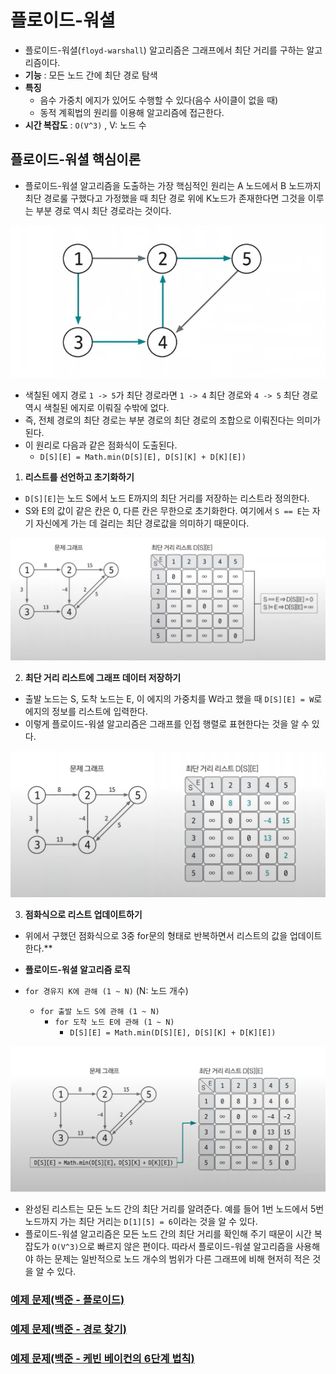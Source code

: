 # 플로이드-워셜

- 플로이드-워셜(`floyd-warshall`) 알고리즘은 그래프에서 최단 거리를 구하는 알고리즘이다.
- **기능** : 모든 노드 간에 최단 경로 탐색
- **특징**
  - 음수 가중치 에지가 있어도 수행할 수 있다(음수 사이클이 없을 때)
  - 동적 계획법의 원리를 이용해 알고리즘에 접근한다.
- **시간 복잡도** : `O(V^3)` , V: 노드 수

## 플로이드-워셜 핵심이론

- 플로이드-워셜 알고리즘을 도출하는 가장 핵심적인 원리는 A 노드에서 B 노드까지 최단 경로룰 구했다고 가정했을 때 최단 경로 위에 K노드가 존재한다면
    그것을 이루는 부분 경로 역시 최단 경로라는 것이다.

![img.png](image/img.png)

- 색칠된 에지 경로 `1 -> 5`가 최단 경로라면 `1 -> 4` 최단 경로와 `4 -> 5` 최단 경로 역시 색칠된 에지로 이뤄질 수밖에 없다.
- 즉, 전체 경로의 최단 경로는 부분 경로의 최단 경로의 조합으로 이뤄진다는 의미가 된다.
- 이 원리로 다음과 같은 점화식이 도출된다.
  - `D[S][E] = Math.min(D[S][E], D[S][K] + D[K][E])`

1. **리스트를 선언하고 초기화하기**
- `D[S][E]`는 노드 S에서 노드 E까지의 최단 거리를 저장하는 리스트라 정의한다.
- S와 E의 값이 같은 칸은 0, 다른 칸은 무한으로 초기화한다. 여기에서 `S == E`는 자기 자신에게 가는 데 걸리는 최단 경로값을 의미하기 때문이다.

![img_1.png](image/img_1.png)

2. **최단 거리 리스트에 그래프 데이터 저장하기**
- 출발 노드는 S, 도착 노드는 E, 이 에지의 가중치를 W라고 했을 때 `D[S][E] = W`로 에지의 정보를 리스트에 입력한다.
- 이렇게 플로이드-워셜 알고리즘은 그래프를 인접 행렬로 표현한다는 것을 알 수 있다.

![img_2.png](image/img_2.png)

3. **점화식으로 리스트 업데이트하기**

- 위에서 구했던 점화식으로 3중 for문의 형태로 반복하면서 리스트의 값을 업데이트한다.**

- **플로이드-워셜 알고리즘 로직**
- `for 경유지 K에 관해 (1 ~ N)` (N: 노드 개수)
  - `for 출발 노드 S에 관해 (1 ~ N)`
    - `for 도착 노드 E에 관해 (1 ~ N)`
      - `D[S][E] = Math.min(D[S][E], D[S][K] + D[K][E])`

![img_3.png](image/img_3.png)

- 완성된 리스트는 모든 노드 간의 최단 거리를 알려준다. 예를 들어 1번 노드에서 5번 노드까지 가는 최단 거리는 `D[1][5] = 6`이라는 것을 알 수 있다.
- 플로이드-워셜 알고리즘은 모든 노드 간의 최단 거리를 확인해 주기 때문이 시간 복잡도가 `O(V^3)`으로 빠르지 않은 편이다. 따라서 플로이드-워셜 알고리즘을
    사용해야 하는 문제는 일반적으로 노드 개수의 범위가 다른 그래프에 비해 현저히 적은 것을 알 수 있다.


### [예제 문제(백준 - 플로이드)](https://github.com/genesis12345678/TIL/blob/main/algorithm/graph/floydWarshall/Example_1.md#%ED%94%8C%EB%A1%9C%EC%9D%B4%EB%93%9C-%EC%9B%8C%EC%85%9C-%EC%98%88%EC%A0%9C---1)

### [예제 문제(백준 - 경로 찾기)](https://github.com/genesis12345678/TIL/blob/main/algorithm/graph/floydWarshall/Example_2.md#%ED%94%8C%EB%A1%9C%EC%9D%B4%EB%93%9C-%EC%9B%8C%EC%85%9C-%EC%98%88%EC%A0%9C---2)

### [예제 문제(백준 - 케빈 베이컨의 6단계 법칙)](https://github.com/genesis12345678/TIL/blob/main/algorithm/graph/floydWarshall/Example_3.md#%ED%94%8C%EB%A1%9C%EC%9D%B4%EB%93%9C-%EC%9B%8C%EC%85%9C-%EC%98%88%EC%A0%9C---3)